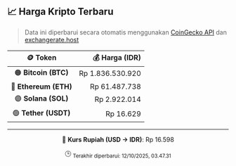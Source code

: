 

<!-- HARGA_KRIPTO -->
## 📈 Harga Kripto Terbaru

> Data ini diperbarui secara otomatis menggunakan [CoinGecko API](https://www.coingecko.com/) dan [exchangerate.host](https://exchangerate.host/)

<div align="center">

| 🪙 Token | 💰 Harga (IDR) |
|:------:|---------------:|
| 🟠 **Bitcoin (BTC)**   | Rp 1.836.530.920 |
| 🔵 **Ethereum (ETH)**  | Rp 61.487.738 |
| 🟣 **Solana (SOL)**    | Rp 2.922.014 |
| 🟢 **Tether (USDT)**   | Rp 16.629 |

---

💱 **Kurs Rupiah (USD → IDR)**: Rp 16.598

🕒 <sub>Terakhir diperbarui: 12/10/2025, 03.47.31</sub>

</div>
<!-- /HARGA_KRIPTO -->